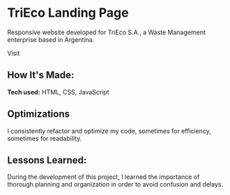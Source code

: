 # TriEco Landing Page
Responsive website developed for TriEco S.A., a Waste Management enterprise based in Argentina.

Visit 


## How It's Made:

**Tech used:** HTML, CSS, JavaScript

## Optimizations

I consistently refactor and optimize my code, sometimes for efficiency, sometimes for readability.

## Lessons Learned:

During the development of this project, I learned the importance of thorough planning and organization in order to avoid confusion and delays.